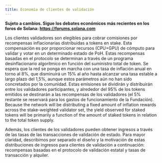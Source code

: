 ```yaml
---
title: Economía de clientes de validación
---
```


**Sujeto a cambios. Sigue los debates económicos más recientes en los foros de Solana: https://forums.solana.com**

Los clientes validadores son elegibles para cobrar comisiones por recompensas inflacionarias distribuidas a tokens en stake. Esta compensación es por proporcionar recursos \(CPU+GPU\) de cómputo para validar y votar en un determinado estado de PoH. Estas recompensas basadas en el protocolo se determinan a través de un programa desinflacionario algorítmico en función del suministro total de token. Se espera que la red se ponga en marcha con una tasa de inflación anual en torno al 8%, que disminuirá un 15% al año hasta alcanzar una tasa estable a largo plazo del 1,5%, aunque estos parámetros aún no han sido concretados por la comunidad. Estas emisiones se dividirán y distribuirán entre los validadores participantes, y alrededor del 95% de los tokens emitidos se destinarán a las recompensas de los validadores (el 5% restante se reservará para los gastos de funcionamiento de la Fundación). Because the network will be distributing a fixed amount of inflation rewards across the stake-weighted validator set, the yield observed for staked tokens will be primarily a function of the amount of staked tokens in relation to the total token supply.

Además, los clientes de los validadores pueden obtener ingresos a través de las tasas de las transacciones de validación de estado. Para mayor claridad, describimos por separado el diseño y la motivación de estas distribuciones de ingresos para clientes de validación a continuación: recompensas basadas en el protocolo de validación estatal y tasas de transacción y alquiler.
